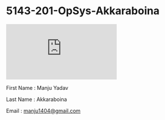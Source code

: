 # 5143-201-OpSys-Akkaraboina

![Manju Yadav Akkaraboina](https://www.facebook.com/photo.php?fbid=1477618838919127&l=9e52b2967c)

First Name : Manju Yadav

Last Name  : Akkaraboina

Email      : manju1404@gmail.com
